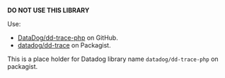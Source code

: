 **DO NOT USE THIS LIBRARY**

Use:
- [DataDog/dd-trace-php](https://github.com/DataDog/dd-trace-php) on GitHub.
- [datadog/dd-trace](https://packagist.org/packages/datadog/dd-trace) on Packagist.

This is a place holder for Datadog library name `datadog/dd-trace-php` on packagist.

